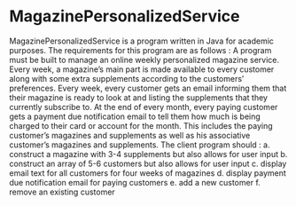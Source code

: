 # MagazinePersonalizedService

MagazinePersonalizedService is a program written in Java for academic purposes.
The requirements for this program are as follows :
A program must be built to manage an online weekly personalized magazine service. Every week, a magazine’s main part is made available to every customer along with some extra supplements according to the customers’ preferences. Every week, every customer gets an email informing them that their magazine is ready to look at and listing the supplements that they currently subscribe to. 
At the end of every month, every paying customer gets a payment due notification email to tell them how much is being charged to their card or account for the month. This includes the paying customer’s magazines and supplements as well as his associative customer’s magazines and supplements.
The client program should :
a.	construct a magazine with 3-4 supplements but also allows for user input
b.	construct an array of 5-6 customers but also allows for user input
c.	display email text for all customers for four weeks of magazines
d.	display payment due notification email for paying customers
e.	add a new customer
f.	remove an existing customer

